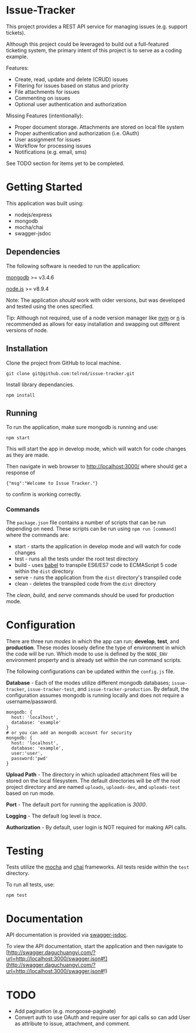 # Issue-Tracker

This project provides a REST API service for managing issues (e.g. support tickets).  

Although this project could be leveraged to build out a full-featured ticketing system, the primary intent of this project is to serve as a coding example.

Features:
* Create, read, update and delete (CRUD) issues
* Filtering for issues based on status and priority
* File attachments for issues
* Commenting on issues
* Optional user authentication and authorization

Missing Features (intentionally):
* Proper document storage.  Attachments are stored on local file system
* Proper authentication and authorization (i.e. OAuth)
* User assignment for issues
* Workflow for processing issues
* Notifications (e.g. email, sms)

See TODO section for items yet to be completed.


# Getting Started

This application was built using:
* nodejs/express
* mongodb
* mocha/chai
* swagger-jsdoc


## Dependencies
The following software is needed to run the application:

[mongodb](https://docs.mongodb.com/manual/installation/) >= v3.4.6

[node.js](https://nodejs.org/en/download/) >= v8.9.4

Note: The application _should_ work with older versions, but was developed and tested using the ones specified.

Tip: Although not required, use of a node version manager like [nvm](https://github.com/creationix/nvm) or [n](https://github.com/tj/n) is recommended as allows for easy installation and swapping out different versions of node.


## Installation

Clone the project from GitHub to local machine.

```
git clone git@github.com:telrod/issue-tracker.git
```

Install library dependancies.

```
npm install
```


## Running

To run the application, make sure mongodb is running and use:

```
npm start
```

This will start the app in develop mode, which will watch for code changes as they are made.

Then navigate in web browser to [http://localhost:3000/](http://localhost:3000/) where should get a response of
```
{"msg":"Welcome to Issue Tracker."}
```
to confirm is working correctly.


### Commands

The ```package.json``` file contains a number of scripts that can be run depending on need.  These scripts can be run using ```npm run [command]``` where the commands are:

* start - starts the application in develop mode and will watch for code changes
* test - runs all the tests under the root test directory
* build - uses [babel](https://babeljs.io/) to transpile ES6/ES7 code to ECMAScript 5 code within the ```dist``` directory
* serve - runs the application from the ```dist``` directory's transpiled code
* clean - deletes the transpiled code from the ```dist``` directory

The _clean_, _build_, and _serve_ commands should be used for production mode.


# Configuration

There are three run _modes_ in which the app can run; **develop**, **test**, and **production**.  These modes loosely define the type of environment in which the code will be run.  Which mode to use is defined by the ```NODE_ENV``` environment property and is already set within the run command scripts.

The following configurations can be updated within the ```config.js``` file.

**Database** - Each of the modes utilize different mongodb databases; ```issue-tracker```, ```issue-tracker-test```, and ```issue-tracker-production```.  By default, the configuration assumes mongodb is running locally and does not require a username/password.

```
mongodb: {
  host: 'localhost',
  database: 'example'
}
# or you can add an mongodb account for security
mongodb: {
  host: 'localhost',
  database: 'example',
  user:'user',
  password:'pwd'
}
```

**Upload Path** - The directory in which uploaded attachment files will be stored on the local filesystem.  The default directories will be off the root project directory and are named ```uploads```, ```uploads-dev```, and ```uploads-test``` based on run mode.

**Port** - The default port for running the application is _3000_.

**Logging** - The default log level is _trace_.

**Authorization** - By default, user login is NOT required for making API calls.  


# Testing

Tests utilize the [mocha](https://mochajs.org/) and [chai](http://chaijs.com/) frameworks.  All tests reside within the ```test``` directory.

To run all tests, use:

```
npm test
```


# Documentation

API documentation is provided via [swagger-jsdoc](https://www.npmjs.com/package/swagger-jsdoc).

To view the API documentation, start the application and then navigate to [http://swagger.daguchuangyi.com/?url=http://localhost:3000/swagger.json#!](http://swagger.daguchuangyi.com/?url=http://localhost:3000/swagger.json#!)  


# TODO

* Add pagination (e.g. mongoose-paginate)
* Convert auth to use OAuth and require user for api calls so can add User as attribute to issue, attachment, and comment.

